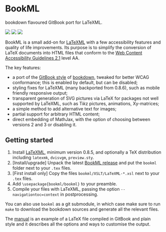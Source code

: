 # BookML
bookdown flavoured GitBook port for LaTeXML.

![](https://img.shields.io/github/v/release/vlmantova/bookml?logo=github&display_name=release)
![](https://img.shields.io/github/downloads/vlmantova/bookml/total?logo=github)
![](https://img.shields.io/github/license/vlmantova/bookml?logo=github)

BookML is a small add-on for [LaTeXML](https://dlmf.nist.gov/LaTeXML/) with a few accessibility features and quality of life improvements. Its purpose is to simplify the conversion of LaTeX documents into HTML files that conform to the [Web Content Accessibility Guidelines 2.1](https://www.w3.org/TR/WCAG21/) level AA.

The key features:
- a port of the [GitBook style](https://bookdown.org/yihui/bookdown/html.html#gitbook-style) of [bookdown](https://bookdown.org), tweaked for better WCAG conformance; this is enabled by default, but can be disabled;
- styling fixes for LaTeXML (many backported from 0.8.6), such as mobile friendly responsive output;
- transparent generation of SVG pictures via LaTeX for packages not well supported by LaTeXML, such as Ti*k*z pictures, animations, Xy-matrices;
- a simple method to add alternative text for images;
- partial support for arbitrary HTML content;
- direct embedding of MathJax, with the option of choosing between versions 2 and 3 or disabling it.

## Getting started
1. Install [LaTeXML](https://dlmf.nist.gov/LaTeXML/get.html), minimum version 0.8.5, and optionally a TeX distribution including `latexmk`, `dvisvgm`, `preview.sty`.
2. [Install/upgrade] Unpack the latest [BookML release](https://github.com/vlmantova/bookml/releases) and put the `bookml` folder next to your `.tex` files.
3. [First install only] Copy the files `bookml/XSLT/LaTeXML-*.xsl` next to your `.tex` files.
4. Add `\usepackage{bookml/bookml}` to your preamble.
5. Compile your files with LaTeXML, passing the option `--navigationtoc=context` in postprocessing.

You can also use `bookml` as a git submodule, in which case make sure to run `make` to download the bookdown sources and generate all the relevant files.

The [manual](https://vlmantova.github.io/bookml/) is an example of a LaTeX file compiled in GitBook and plain style and it describes all the options and ways to customise the output.
